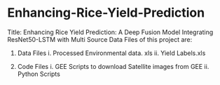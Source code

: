 # Enhancing-Rice-Yield-Prediction

Title: Enhancing Rice Yield Prediction: A Deep Fusion Model Integrating ResNet50-LSTM with Multi Source Data
Files of this project are:
1. Data Files
      i. Processed Environmental data. xls
      ii. Yield Labels.xls
         
3. Code Files
       i. GEE Scripts to download Satellite images from GEE
       ii. Python Scripts
